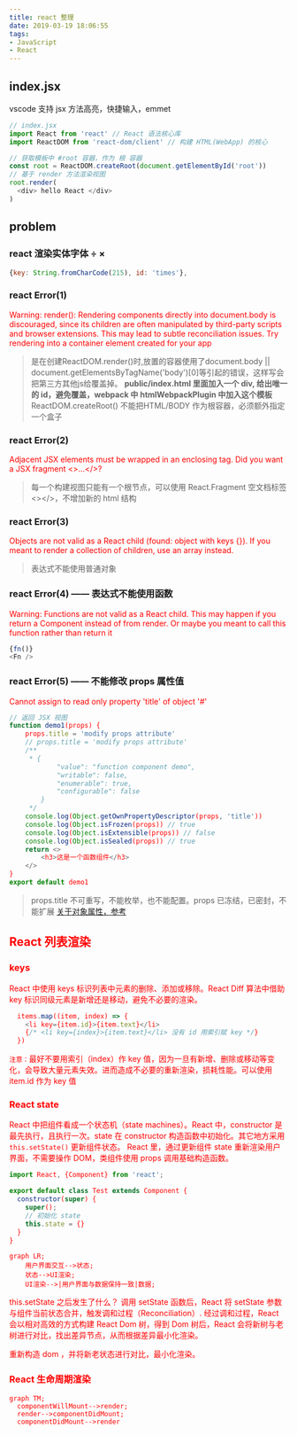 ```yaml
---
title: react 整理
date: 2019-03-19 18:06:55
tags:
- JavaScript
- React
---
```


## index.jsx 
vscode 支持 jsx 方法高亮，快捷输入，emmet
```javaScript
// index.jsx
import React from 'react' // React 语法核心库
import ReactDOM from 'react-dom/client' // 构建 HTML(WebApp) 的核心

// 获取模板中 #root 容器，作为 根 容器
const root = ReactDOM.createRoot(document.getElementById('root'))
// 基于 render 方法渲染视图
root.render(
  <div> hello React </div>
)
```

## problem
### react 渲染实体字体 &#247; &#215;
```JavaScript
{key: String.fromCharCode(215), id: 'times'},
```
### react Error(1)
<font color="red">Warning: render(): Rendering components directly into document.body is discouraged, since its children are often manipulated by third-party scripts and browser extensions. This may lead to subtle reconciliation issues. Try rendering into a container element created for your app</font>
> 是在创建ReactDOM.render()时,放置的容器使用了document.body || document.getElementsByTagName('body')[0]等引起的错误，这样写会把第三方其他js给覆盖掉。
**public/index.html 里面加入一个 div, 给出唯一的 id，避免覆盖，webpack 中 htmlWebpackPlugin 中加入这个模板**
<span class='custom-box custom-box-933'>ReactDOM.createRoot() 不能把HTML/BODY 作为根容器，必须额外指定一个盒子</span>

### react Error(2)
<font color="red">Adjacent JSX elements must be wrapped in an enclosing tag. Did you want a JSX fragment <>...</>?</font>
> 每一个构建视图只能有一个根节点，可以使用 React.Fragment 空文档标签 <></>，不增加新的 html 结构

### react Error(3)
<font color="red">Objects are not valid as a React child (found: object with keys {}). If you meant to render a collection of children, use an array instead.</font>
> 表达式不能使用普通对象

### react Error(4) —— 表达式不能使用函数 
<font color="red">Warning: Functions are not valid as a React child. This may happen if you return a Component instead of <Component /> from render. Or maybe you meant to call this function rather than return it</font>
```javaScript
{fn()}
<Fn />
```

### react Error(5) —— 不能修改 props 属性值
<font color="red">Cannot assign to read only property 'title' of object '#<Object>'</font>

```javaScript
// 返回 JSX 视图
function demo1(props) {
    props.title = 'modify props attribute'
    // props.title = 'modify props attribute'
    /**
     * {
            "value": "function component demo",
            "writable": false,
            "enumerable": true,
            "configurable": false
        }
     */
    console.log(Object.getOwnPropertyDescriptor(props, 'title'))
    console.log(Object.isFrozen(props)) // true
    console.log(Object.isExtensible(props)) // false
    console.log(Object.isSealed(props)) // true
    return <>
        <h3>这是一个函数组件</h3>
    </>
}
export default demo1
```
> props.title 不可重写，不能枚举，也不能配置。props 已冻结，已密封，不能扩展
[关于对象属性，参考](/2019/03/21/JavaScript-Object-Oriented/)

## React 列表渲染
### keys
React 中使用 keys 标识列表中元素的删除、添加或移除。React Diff 算法中借助 key 标识同级元素是新增还是移动，避免不必要的渲染。

```JavaScript
  items.map((item, index) => {
    <li key={item.id}>{item.text}</li>
    {/* <li key={index}>{item.text}</li> 没有 id 用索引赋 key */}
  })
```
`注意：`最好不要用索引（index）作 key 值，因为一旦有新增、删除或移动等变化，会导致大量元素失效。进而造成不必要的重新渲染，损耗性能。可以使用 item.id 作为 key 值

### React state
React 中把组件看成一个状态机（state machines）。React 中，constructor 是最先执行，且执行一次。state 在 constructor 构造函数中初始化。其它地方采用 `this.setState()` 更新组件状态。
React 里，通过更新组件 state 重新渲染用户界面，不需要操作 DOM，类组件使用 props 调用基础构造函数。
```JavaScript
import React, {Component} from 'react';

export default class Test extends Component {
  constructor(super) {
    super();
    // 初始化 state
    this.state = {}
  }
}
```

```mermaid
graph LR;
    用户界面交互-->状态;
    状态-->UI渲染;
    UI渲染-->|用户界面与数据保持一致|数据;
```
this.setState 之后发生了什么？
调用 setState 函数后，React 将 setState 参数与组件当前状态合并，触发调和过程（Reconciliation）. 经过调和过程，React 会以相对高效的方式构建 React Dom 树，得到 Dom 树后，React 会将新树与老树进行对比，找出差异节点，从而根据差异最小化渲染。

重新构造 dom ，并将新老状态进行对比，最小化渲染。

### React 生命周期渲染
```mermaid
graph TM;
  componentWillMount-->render;
  render-->componentDidMount;
  componentDidMount-->render
```
